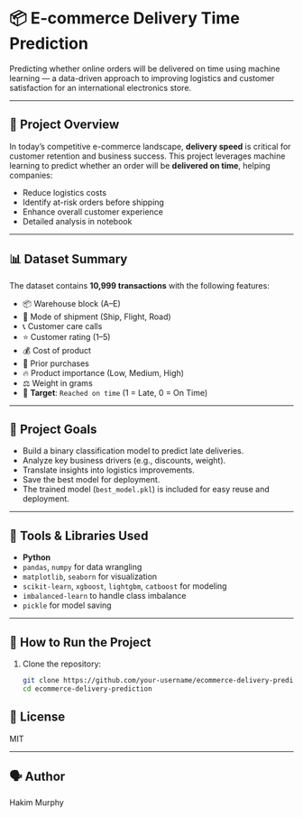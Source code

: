 # 📦 E-commerce Delivery Time Prediction

Predicting whether online orders will be delivered on time using machine learning — a data-driven approach to improving logistics and customer satisfaction for an international electronics store.

---


## 📘 Project Overview

In today’s competitive e-commerce landscape, **delivery speed** is critical for customer retention and business success. This project leverages machine learning to predict whether an order will be **delivered on time**, helping companies:

- Reduce logistics costs
- Identify at-risk orders before shipping
- Enhance overall customer experience
- Detailed analysis in notebook

---

## 📊 Dataset Summary

The dataset contains **10,999 transactions** with the following features:

- 📦 Warehouse block (A–E)
- 🚚 Mode of shipment (Ship, Flight, Road)
- 📞 Customer care calls
- ⭐ Customer rating (1–5)
- 💰 Cost of product
- 🔁 Prior purchases
- 🔥 Product importance (Low, Medium, High)
- ⚖️ Weight in grams
- 🎯 **Target**: `Reached on time` (1 = Late, 0 = On Time)

---

## 🧠 Project Goals

- Build a binary classification model to predict late deliveries.
- Analyze key business drivers (e.g., discounts, weight).
- Translate insights into logistics improvements.
- Save the best model for deployment.
- The trained model (`best_model.pkl`) is included for easy reuse and deployment.

---

## 🧪 Tools & Libraries Used

- **Python**
- `pandas`, `numpy` for data wrangling  
- `matplotlib`, `seaborn` for visualization  
- `scikit-learn`, `xgboost`, `lightgbm`, `catboost` for modeling  
- `imbalanced-learn` to handle class imbalance  
- `pickle` for model saving  

---

## 🚀 How to Run the Project

1. Clone the repository:
   ```bash
   git clone https://github.com/your-username/ecommerce-delivery-prediction.git
   cd ecommerce-delivery-prediction
   ```

## 📄 License
MIT

---

## 🗣️ Author
Hakim Murphy
